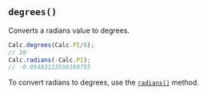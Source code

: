 ## `degrees()`

Converts a radians value to degrees.

```javascript
Calc.degrees(Calc.PI/6);
// 30
Calc.radians(-Calc.PI);
// -0.05483113556160755
```

To convert radians to degrees, use the [`radians()`](/calc/docs/radians/) method.

